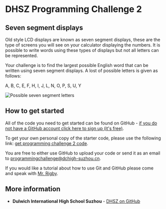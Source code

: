 # DHSZ Programming Challenge 2

## Seven segment displays

Old style LCD displays are known as seven segment displays, these are the type of screens you will see on your calculator displaying the numbers. It is possible to write words using these types of displays but not all letters can be represented.

Your challenge is to find the largest possible English word that can be written using seven segment displays. A lost of possible letters is given as follows:

A, B, C, E, F, H, I, J, L, N, O, P, S, U, Y

![Possible seven segment letters](https://i.imgur.com/nJtc4cD.png "List of possible letters")

## How to get started

All of the code you need to get started can be found on GitHub - [if you do not have a GitHub account click here to sign up (it's free)](https://github.com/join?source=experiment-header-dropdowns-home).

To get your own personal copy of the starter code, please use the following link: [get programming challenge 2 code](https://classroom.github.com/a/r8qbzdl1).

You are free to either use GitHub to upload your code or send it as an email to [programmingchallenge@dchigh-suzhou.cn](mailto:programmingchallenge@dchigh-suzhou.cn).

If you would like a tutorial about how to use Git and GitHub please come and speak with [Mr. Rigby](mailto:jared.rigby@dchigh-suzhou.cn).

## More information

* **Dulwich International High School Suzhou** - [DHSZ on GitHub](https://github.com/DHSZ)